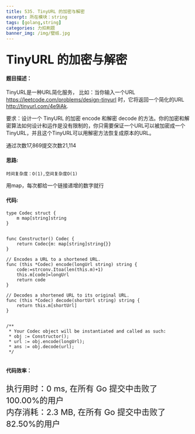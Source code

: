 ```yaml
---
title: 535. TinyURL 的加密与解密
excerpt: 所在模块：string
tags: [golang,string]
categories: 力扣刷题
banner_img: /img/壁纸.jpg
---
```


### <font size=6px>TinyURL 的加密与解密</font>

#### 题目描述：

TinyURL是一种URL简化服务， 比如：当你输入一个URL https://leetcode.com/problems/design-tinyurl 时，它将返回一个简化的URL http://tinyurl.com/4e9iAk.

要求：设计一个 TinyURL 的加密 encode 和解密 decode 的方法。你的加密和解密算法如何设计和运作是没有限制的，你只需要保证一个URL可以被加密成一个TinyURL，并且这个TinyURL可以用解密方法恢复成原本的URL。

通过次数17,869提交次数21,114

#### 思路:

```
时间复杂度：O(1),空间复杂度O(1)
```

用map，每次都给一个链接递增的数字就行

#### 代码:

```golang
type Codec struct {
    m map[string]string
}


func Constructor() Codec {
    return Codec{m: map[string]string{}}
}

// Encodes a URL to a shortened URL.
func (this *Codec) encode(longUrl string) string {
    code:=strconv.Itoa(len(this.m)+1)
    this.m[code]=longUrl
    return code
}

// Decodes a shortened URL to its original URL.
func (this *Codec) decode(shortUrl string) string {
    return this.m[shortUrl]
}


/**
 * Your Codec object will be instantiated and called as such:
 * obj := Constructor();
 * url := obj.encode(longUrl);
 * ans := obj.decode(url);
 */


```

#### 代码效率：

<p class="note note-primary"; style="font-size:22px">
   执行用时：0 ms, 在所有 Go 提交中击败了100.00%的用户<br>
   内存消耗：2.3 MB, 在所有 Go 提交中击败了82.50%的用户
</p>

